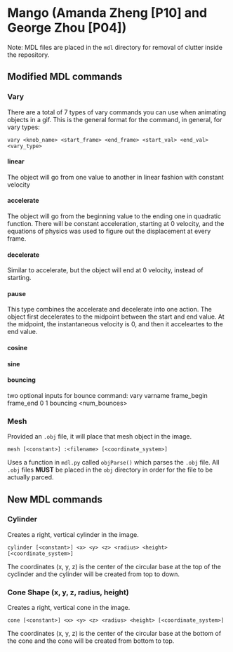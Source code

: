 # Mango (Amanda Zheng [P10] and George Zhou [P04])
Note: MDL files are placed in the `mdl` directory for removal of clutter inside the repository.
## Modified MDL commands
### Vary
There are a total of 7 types of vary commands you can use when animating objects in a gif. This is the general format for the command, in general, for vary types:
```
vary <knob_name> <start_frame> <end_frame> <start_val> <end_val> <vary_type>
```
#### linear
The object will go from one value to another in linear fashion with constant velocity
#### accelerate
The object will go from the beginning value to the ending one in quadratic function. There will be constant acceleration, starting at 0 velocity, and the equations of physics was used to figure out the displacement at every frame.
#### decelerate
Similar to accelerate, but the object will end at 0 velocity, instead of starting. 
#### pause
This type combines the accelerate and decelerate into one action. The object first decelerates to the midpoint between the start and end value. At the midpoint, the instantaneous velocity is 0, and then it acceleartes to the end value.
#### cosine

#### sine
#### bouncing
two optional inputs for bounce command: vary varname frame_begin frame_end 0 1 bouncing <num_bounces> <decay>

### Mesh
Provided an `.obj` file, it will place that mesh object in the image.
```
mesh [<constant>] :<filename> [<coordinate_system>]
```
Uses a function in `mdl.py` called `objParse()` which parses the `.obj` file. All `.obj` files **MUST** be placed in the `obj` directory in order for the file to be actually parced.

## New MDL commands
### Cylinder
Creates a right, vertical cylinder in the image.
```
cylinder [<constant>] <x> <y> <z> <radius> <height> [<coordinate_system>]
```
The coordinates (x, y, z) is the center of the circular base at the top of the cyclinder and the cylinder will be created from top to down.
### Cone Shape (x, y, z, radius, height)
Creates a right, vertical cone in the image.
```
cone [<constant>] <x> <y> <z> <radius> <height> [<coordinate_system>]
```
The coordinates (x, y, z) is the center of the circular base at the bottom of the cone and the cone will be created from bottom to top.
